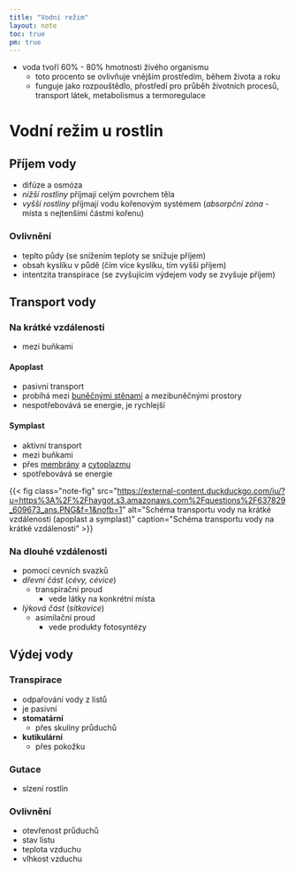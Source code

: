 ```yaml
---
title: "Vodní režim"
layout: note
toc: true
pm: true
---
```

- voda tvoří 60% - 80% hmotnosti živého organismu
    - toto procento se ovlivňuje vnějším prostředím, během života a roku
    - funguje jako rozpouštědlo, přostředí pro průběh žívotních procesů, transport látek, metabolismus a termoregulace
# Vodní režim u rostlin
## Příjem vody
- difúze a osmóza
- _nižší rostliny_ příjmají celým povrchem těla
- _vyšší rostliny_ příjmají vodu kořenovým systémem (_absorpční zóna_ - místa s nejtenšími částmi kořenu)
### Ovlivnění
- teplto půdy (se snížením teploty se snižuje příjem)
- obsah kyslíku v půdě (čím více kyslíku, tím vyšší příjem)
- intentzita transpirace (se zvyšujícím výdejem vody se zvyšuje příjem)
## Transport vody
### Na krátké vzdálenosti
- mezi buňkami
#### Apoplast
- pasivní transport
- probíhá mezi [buněčnými stěnami](/notes/school/biology/cell-organels#buněčná-stěna-eu) a mezibuněčnými prostory
- nespotřebovává se energie, je rychlejší
#### Symplast
- aktivní transport
- mezi buňkami
- přes [membrány](/notes/school/biology/cell-organels#cytoplazmatická-membrána-pronotesschoolbiologyprokaryotic-cell-i-eunotesschoolbiologyeukaryotic-cell) a [cytoplazmu](/notes/school/biology/cell-organels#cytoplazma-pro-i-eu)
- spotřebovává se energie

{{< fig class="note-fig" src="https://external-content.duckduckgo.com/iu/?u=https%3A%2F%2Fhaygot.s3.amazonaws.com%2Fquestions%2F637829_609673_ans.PNG&f=1&nofb=1" alt="Schéma transportu vody na krátké vzdálenosti (apoplast a symplast)" caption="Schéma transportu vody na krátké vzdálenosti" >}}

### Na dlouhé vzdálenosti
- pomocí cevních svazků
- _dřevní část_ (_cévy, cévice_)
    - transpirační proud
        - vede látky na konkrétní místa
- _lýková část_ (_sítkovice_)
    - asimilační proud
        - vede produkty fotosyntézy
## Výdej vody
### Transpirace
- odpařování vody z listů
- je pasivní
- **stomatární**
    - přes skuliny průduchů
- **kutikulární**
    - přes pokožku
### Gutace
- slzení rostlin
### Ovlivnění
- otevřenost průduchů
- stav listu
- teplota vzduchu
- vlhkost vzduchu